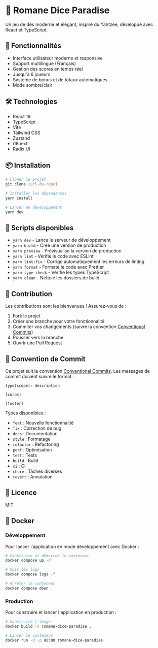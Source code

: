 # 🎲 Romane Dice Paradise

Un jeu de dés moderne et élégant, inspiré du Yahtzee, développé avec React et TypeScript.

## 🚀 Fonctionnalités

- Interface utilisateur moderne et responsive
- Support multilingue (Français)
- Gestion des scores en temps réel
- Jusqu'à 6 joueurs
- Système de bonus et de totaux automatiques
- Mode sombre/clair

## 🛠️ Technologies

- React 19
- TypeScript
- Vite
- Tailwind CSS
- Zustand
- i18next
- Radix UI

## 📦 Installation

```bash
# Cloner le projet
git clone [url-du-repo]

# Installer les dépendances
yarn install

# Lancer en développement
yarn dev
```

## 🔧 Scripts disponibles

- `yarn dev` - Lance le serveur de développement
- `yarn build` - Crée une version de production
- `yarn preview` - Prévisualise la version de production
- `yarn lint` - Vérifie le code avec ESLint
- `yarn lint:fix` - Corrige automatiquement les erreurs de linting
- `yarn format` - Formate le code avec Prettier
- `yarn type-check` - Vérifie les types TypeScript
- `yarn clean` - Nettoie les dossiers de build

## 🤝 Contribution

Les contributions sont les bienvenues ! Assurez-vous de :

1. Fork le projet
2. Créer une branche pour votre fonctionnalité
3. Commiter vos changements (suivre la convention [Conventional Commits](https://www.conventionalcommits.org/))
4. Pousser vers la branche
5. Ouvrir une Pull Request

## 📝 Convention de Commit

Ce projet suit la convention [Conventional Commits](https://www.conventionalcommits.org/). Les messages de commit doivent suivre le format :

```
type(scope): description

[corps]

[footer]
```

Types disponibles :
- `feat` : Nouvelle fonctionnalité
- `fix` : Correction de bug
- `docs` : Documentation
- `style` : Formatage
- `refactor` : Refactoring
- `perf` : Optimisation
- `test` : Tests
- `build` : Build
- `ci` : CI
- `chore` : Tâches diverses
- `revert` : Annulation

## 📄 Licence

MIT

## 🐳 Docker

### Développement

Pour lancer l'application en mode développement avec Docker :

```bash
# Construire et démarrer le conteneur
docker compose up -d

# Voir les logs
docker compose logs -f

# Arrêter le conteneur
docker compose down
```

### Production

Pour construire et lancer l'application en production :

```bash
# Construire l'image
docker build -t romane-dice-paradise .

# Lancer le conteneur
docker run -d -p 80:80 romane-dice-paradise
```
